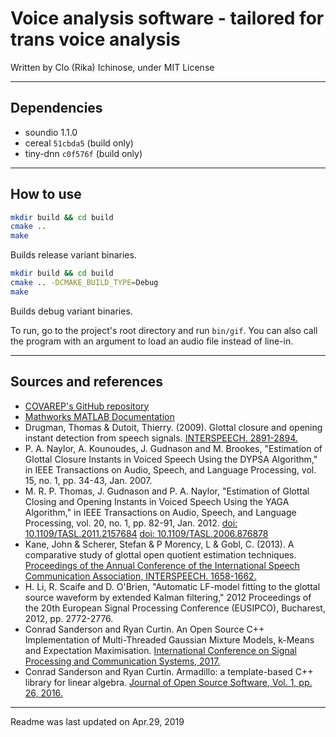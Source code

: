 # Voice analysis software - tailored for trans voice analysis

Written by Clo (Rika) Ichinose, under MIT License

---

## Dependencies

* soundio 1.1.0
* cereal `51cbda5` (build only)
* tiny-dnn `c0f576f` (build only)

---

## How to use

```sh
mkdir build && cd build
cmake ..
make
```
Builds release variant binaries.

```sh
mkdir build && cd build
cmake .. -DCMAKE_BUILD_TYPE=Debug
make
```
Builds debug variant binaries.

To run, go to the project's root directory and run `bin/gif`.
You can also call the program with an argument to load an audio file instead of line-in.

---

## Sources and references

* [COVAREP's GitHub repository](https://github.com/covarep/covarep)
* [Mathworks MATLAB Documentation](https://www.mathworks.com/help)
* Drugman, Thomas & Dutoit, Thierry. (2009). Glottal closure and opening instant detection from speech signals. [INTERSPEECH. 2891-2894.](https://www.semanticscholar.org/paper/Glottal-closure-and-opening-instant-detection-from-Drugman-Dutoit/d47245d0d5bc57f36a51ac82abe99582046ea518)
* P. A. Naylor, A. Kounoudes, J. Gudnason and M. Brookes, "Estimation of Glottal Closure Instants in Voiced Speech Using the DYPSA Algorithm," in IEEE Transactions on Audio, Speech, and Language Processing, vol. 15, no. 1, pp. 34-43, Jan. 2007.
* M. R. P. Thomas, J. Gudnason and P. A. Naylor, "Estimation of Glottal Closing and Opening Instants in Voiced Speech Using the YAGA Algorithm," in IEEE Transactions on Audio, Speech, and Language Processing, vol. 20, no. 1, pp. 82-91, Jan. 2012. [doi: 10.1109/TASL.2011.2157684](https://doi.org/10.1109/TASL.2011.2157684)
[doi: 10.1109/TASL.2006.876878](https://doi.org/10.1109/TASL.2006.876878)
* Kane, John & Scherer, Stefan & P Morency, L & Gobl, C. (2013). A comparative study of glottal open quotient estimation techniques. [Proceedings of the Annual Conference of the International Speech Communication Association, INTERSPEECH. 1658-1662.](https://www.isca-speech.org/archive/archive_papers/interspeech_2013/i13_1658.pdf)
* H. Li, R. Scaife and D. O'Brien, "Automatic LF-model fitting to the glottal source waveform by extended Kalman filtering," 2012 Proceedings of the 20th European Signal Processing Conference (EUSIPCO), Bucharest, 2012, pp. 2772-2776.
* Conrad Sanderson and Ryan Curtin. An Open Source C++ Implementation of Multi-Threaded Gaussian Mixture Models, k-Means and Expectation Maximisation. [International Conference on Signal Processing and Communication Systems, 2017.](http://arma.sourceforge.net/arma_gmm_spcs_2017.pdf)
* Conrad Sanderson and Ryan Curtin. Armadillo: a template-based C++ library for linear algebra. [Journal of Open Source Software, Vol. 1, pp. 26, 2016.](http://arma.sourceforge.net/armadillo_joss_2016.pdf)

---

Readme was last updated on Apr.29, 2019

